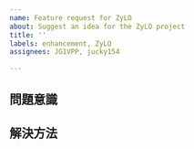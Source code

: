 ```yaml
---
name: Feature request for ZyLO
about: Suggest an idea for the ZyLO project
title: ''
labels: enhancement, ZyLO
assignees: JG1VPP, jucky154

---
```


## 問題意識

## 解決方法
